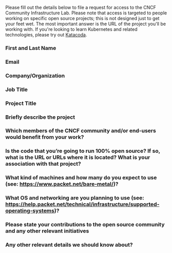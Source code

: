Please fill out the details below to file a request for access to the CNCF Community Infrastructure Lab. Please note that access is targeted to people working on specific open source projects; this is not designed just to get your feet wet. The most important answer is the URL of the project you'll be working with. If you're looking to learn Kubernetes and related technologies, please try out [Katacoda](https://www.katacoda.com/courses/kubernetes/playground).

### First and Last Name

### Email

### Company/Organization

### Job Title

### Project Title

### Briefly describe the project

### Which members of the CNCF community and/or end-users would benefit from your work?

### Is the code that you’re going to run 100% open source? If so, what is the URL or URLs where it is located? What is your association with that project?

### What kind of machines and how many do you expect to use (see: https://www.packet.net/bare-metal/)?

### What OS and networking are you planning to use (see: https://help.packet.net/technical/infrastructure/supported-operating-systems)?

### Please state your contributions to the open source community and any other relevant initiatives

### Any other relevant details we should know about?
